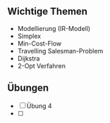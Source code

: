 ## Wichtige Themen
- Modellierung (IR-Modell)
- Simplex
- Min-Cost-Flow
- Travelling Salesman-Problem
- Dijkstra
- 2-Opt Verfahren

## Übungen
- [ ] Übung 4
- [ ] 
